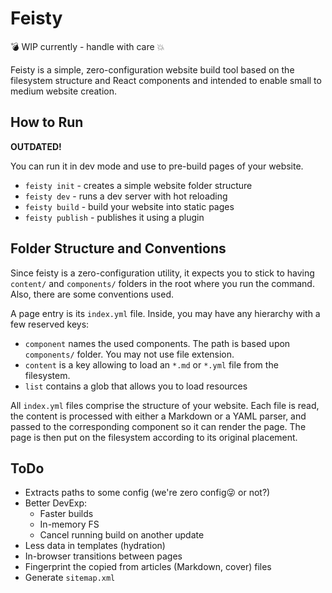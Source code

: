 # Feisty

💣 WIP currently - handle with care 💥

Feisty is a simple, zero-configuration website build tool based on the filesystem
structure and React components and intended to enable small to medium website
creation.

## How to Run

**OUTDATED!**

You can run it in dev mode and use to pre-build pages of your website.

- `feisty init` - creates a simple website folder structure
- `feisty dev` - runs a dev server with hot reloading
- `feisty build` - build your website into static pages
- `feisty publish` - publishes it using a plugin

## Folder Structure and Conventions
Since feisty is a zero-configuration utility, it expects you to stick to having
`content/` and `components/` folders in the root where you run the command. Also,
there are some conventions used.

A page entry is its `index.yml` file. Inside, you may have any hierarchy with a
few reserved keys:

- `component` names the used components. The path is based upon `components/`
folder. You may not use file extension.
- `content` is a key allowing to load an `*.md` or `*.yml` file from the
filesystem.
- `list` contains a glob that allows you to load resources

All `index.yml` files comprise the structure of your website. Each file is read,
the content is processed with either a Markdown or a YAML parser, and passed to
the corresponding component so it can render the page. The page is then put on
the filesystem according to its original placement.

## ToDo

- Extracts paths to some config (we're zero config😜 or not?)
- Better DevExp:
  - Faster builds
  - In-memory FS
  - Cancel running build on another update
- Less data in templates (hydration)
- In-browser transitions between pages
- Fingerprint the copied from articles (Markdown, cover) files
- Generate `sitemap.xml`
